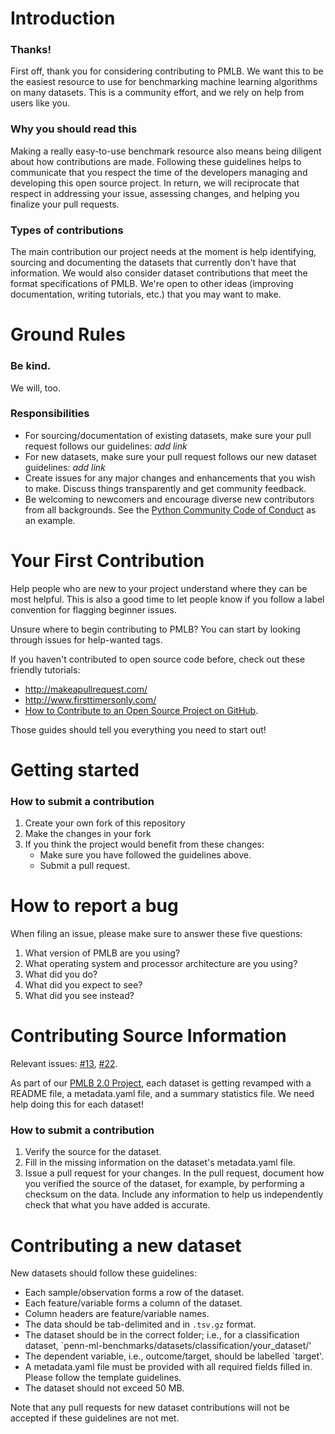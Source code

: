 # Introduction

### Thanks!

First off, thank you for considering contributing to PMLB. 
We want this to be the easiest resource to use for benchmarking machine learning algorithms on many datasets. 
This is a community effort, and we rely on help from users like you.


### Why you should read this

Making a really easy-to-use benchmark resource also means being diligent about how contributions are made. 
Following these guidelines helps to communicate that you respect the time of the developers managing and developing this open source project. 
In return, we will reciprocate that respect in addressing your issue, assessing changes, and helping you finalize your pull requests.

### Types of contributions

The main contribution our project needs at the moment is help identifying, sourcing and documenting the datasets that currently don't have that information. 
We would also consider dataset contributions that meet the format specifications of PMLB. 
We're open to other ideas (improving documentation, writing tutorials, etc.) that you may want to make.  

# Ground Rules
### Be kind.
We will, too. 

### Responsibilities
 * For sourcing/documentation of existing datasets, make sure your pull request follows our guidelines: *add link* 
 * For new datasets, make sure your pull request follows our new dataset guidelines: *add link*
 * Create issues for any major changes and enhancements that you wish to make. Discuss things transparently and get community feedback.
 * Be welcoming to newcomers and encourage diverse new contributors from all backgrounds. See the [Python Community Code of Conduct](https://www.python.org/psf/codeofconduct/) as an example.

# Your First Contribution
Help people who are new to your project understand where they can be most helpful. 
This is also a good time to let people know if you follow a label convention for flagging beginner issues.

Unsure where to begin contributing to PMLB? You can start by looking through issues for help-wanted tags.

If you haven't contributed to open source code before, check out these friendly tutorials: 
 - http://makeapullrequest.com/ 
 - http://www.firsttimersonly.com/
 - [How to Contribute to an Open Source Project on GitHub](https://egghead.io/series/how-to-contribute-to-an-open-source-project-on-github).

Those guides should tell you everything you need to start out! 

# Getting started
### How to submit a contribution

1. Create your own fork of this repository
2. Make the changes in your fork
3. If you think the project would benefit from these changes:
    * Make sure you have followed the guidelines above.
    * Submit a pull request.

# How to report a bug

When filing an issue, please make sure to answer these five questions:

1. What version of PMLB are you using?
2. What operating system and processor architecture are you using?
3. What did you do?
4. What did you expect to see?
5. What did you see instead?

# Contributing Source Information

Relevant issues: [#13](https://github.com/EpistasisLab/penn-ml-benchmarks/issues/13), [#22](https://github.com/EpistasisLab/penn-ml-benchmarks/issues/22).

As part of our [PMLB 2.0 Project](https://github.com/EpistasisLab/penn-ml-benchmarks/projects/1), each dataset is getting revamped with a README file, a metadata.yaml file, and a summary statistics file. 
We need help doing this for each dataset! 

### How to submit a contribution

1. Verify the source for the dataset. 
2. Fill in the missing information on the dataset's metadata.yaml file. 
3. Issue a pull request for your changes. In the pull request, document how you verified the source of the dataset, for example, by performing a checksum on the data. Include any information to help us independently check that what you have added is accurate. 

# Contributing a new dataset

New datasets should follow these guidelines:

 - Each sample/observation forms a row of the dataset.
 - Each feature/variable forms a column of the dataset.
 - Column headers are feature/variable names.
 - The data should be tab-delimited and in `.tsv.gz` format. 
 - The dataset should be in the correct folder; i.e., for a classification dataset, `penn-ml-benchmarks/datasets/classification/your_dataset/'
 - The dependent variable, i.e., outcome/target, should be labelled `target'. 
 - A metadata.yaml file must be provided with all required fields filled in. Please follow the template guidelines. 
 - The dataset should not exceed 50 MB.  

Note that any pull requests for new dataset contributions will not be accepted if these guidelines are not met. 
